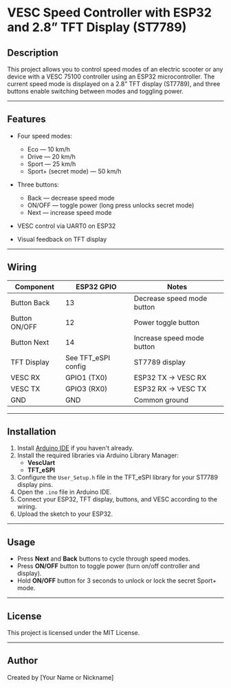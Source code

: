 # VESC Speed Controller with ESP32 and 2.8” TFT Display (ST7789)

## Description

This project allows you to control speed modes of an electric scooter or any device with a VESC 75100 controller using an ESP32 microcontroller. The current speed mode is displayed on a 2.8” TFT display (ST7789), and three buttons enable switching between modes and toggling power.

---

## Features

- Four speed modes:  
  - Eco — 10 km/h  
  - Drive — 20 km/h  
  - Sport — 25 km/h  
  - Sport+ (secret mode) — 50 km/h  

- Three buttons:  
  - Back — decrease speed mode  
  - ON/OFF — toggle power (long press unlocks secret mode)  
  - Next — increase speed mode  

- VESC control via UART0 on ESP32

- Visual feedback on TFT display

---

## Wiring

| Component      | ESP32 GPIO | Notes                         |
|----------------|------------|-------------------------------|
| Button Back    | 13         | Decrease speed mode button    |
| Button ON/OFF  | 12         | Power toggle button           |
| Button Next    | 14         | Increase speed mode button    |
| TFT Display    | See TFT_eSPI config           | ST7789 display                |
| VESC RX        | GPIO1 (TX0) | ESP32 TX → VESC RX            |
| VESC TX        | GPIO3 (RX0) | ESP32 RX → VESC TX            |
| GND            | GND        | Common ground                 |

---

## Installation

1. Install [Arduino IDE](https://www.arduino.cc/en/software) if you haven't already.
2. Install the required libraries via Arduino Library Manager:  
   - **VescUart**  
   - **TFT_eSPI**
3. Configure the `User_Setup.h` file in the TFT_eSPI library for your ST7789 display pins.
4. Open the `.ino` file in Arduino IDE.
5. Connect your ESP32, TFT display, buttons, and VESC according to the wiring.
6. Upload the sketch to your ESP32.

---

## Usage

- Press **Next** and **Back** buttons to cycle through speed modes.
- Press **ON/OFF** button to toggle power (turn on/off controller and display).
- Hold **ON/OFF** button for 3 seconds to unlock or lock the secret Sport+ mode.

---

## License

This project is licensed under the MIT License.

---

## Author

Created by [Your Name or Nickname]
